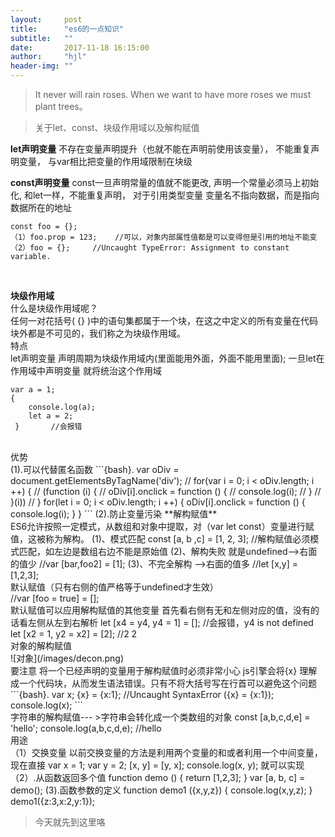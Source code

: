 ```yaml
---
layout:     post
title:      "es6的一点知识"
subtitle:   ""
date:       2017-11-18 16:15:00
author:     "hjl"
header-img: ""
---
```



> It never will rain roses. When we want to have more roses we must plant trees。

> 关于let、const、块级作用域以及解构赋值  


**let声明变量** 
不存在变量声明提升（也就不能在声明前使用该变量），
不能重复声明变量，
与var相比把变量的作用域限制在块级

**const声明变量**
const一旦声明常量的值就不能更改,
声明一个常量必须马上初始化,
和let一样，不能重复声明，
对于引用类型变量 变量名不指向数据，而是指向数据所在的地址 
```{bash}.
const foo = {}; 
（1）foo.prop = 123;    //可以，对象内部属性值都是可以变得但是引用的地址不能变
（2）foo = {};     //Uncaught TypeError: Assignment to constant variable.
```
<br />

**块级作用域** 
<br />
什么是块级作用域呢？
<br />
任何一对花括号( {} )中的语句集都属于一个块，在这之中定义的所有变量在代码块外都是不可见的，我们称之为块级作用域。
<br />
特点 
<br />
let声明变量 声明周期为块级作用域内(里面能用外面，外面不能用里面);
一旦let在作用域中声明变量 就将统治这个作用域
```{bash}.
var a = 1;
{
    console.log(a);
    let a = 2;
 }       //会报错
```
<br />
优势
<br />
(1).可以代替匿名函数
```{bash}.
    var oDiv = document.getElementsByTagName('div');
    // for(var i = 0; i < oDiv.length; i ++) {
    //     (function (i) {
    //         oDiv[i].onclick = function () {
    //             console.log(i);
    //         }
    //     }(i))
    // }
    for(let i = 0; i < oDiv.length; i ++) {
            oDiv[i].onclick = function () {
                console.log(i);
            }
    }     
```
(2).防止变量污染
**解构赋值**
<br />
 ES6允许按照一定模式，从数组和对象中提取，对（var let const）变量进行赋值，这被称为解构。
 (1)、模式匹配  const [a, b ,c] = [1, 2, 3];   //解构赋值必须模式匹配，如左边是数组右边不能是原始值  
 (2)、解构失败   就是undefined-->右面的值少    //var [bar,foo2] = [1];
 (3)、不完全解构   -->右面的值多    //let [x,y] = [1,2,3];
 <br />
 默认赋值（只有右侧的值严格等于undefined才生效）    
 <br />
 //var [foo = true] = [];
 <br />
 默认赋值可以应用解构赋值的其他变量
 首先看右侧有无和左侧对应的值，没有的话看左侧从左到右解析
  let [x4 = y4, y4 = 1] = [];   //会报错，y4 is not defined
  let [x2 = 1, y2 = x2] = [2];   //2 2
  <br />
 对象的解构赋值
 <br />
![对象](/images/decon.png)
<br />
要注意 将一个已经声明的变量用于解构赋值时必须非常小心
        js引擎会将{x} 理解成一个代码块，从而发生语法错误。只有不将大括号写在行首可以避免这个问题
        ```{bash}.
        var x;
        {x} = {x:1};       //Uncaught SyntaxError     
        ({x} = {x:1});
        console.log(x);
        ```
         
<br />
 字符串的解构赋值--- >字符串会转化成一个类数组的对象
 const [a,b,c,d,e] = 'hello';  console.log(a,b,c,d,e);  //hello
<br />
用途
<br />
（1）交换变量
以前交换变量的方法是利用两个变量的和或者利用一个中间变量，现在直接
        var x = 1;
        var y = 2;
        [x, y] = [y, x];       
        console.log(x, y);
就可以实现
（2）.从函数返回多个值
        function demo () {
            return [1,2,3];
        }        
        var [a, b, c] = demo();
(3).函数参数的定义
        function demo1 ({x,y,z}) {
            console.log(x,y,z);
        }        
        demo1({z:3,x:2,y:1});


> 今天就先到这里咯
